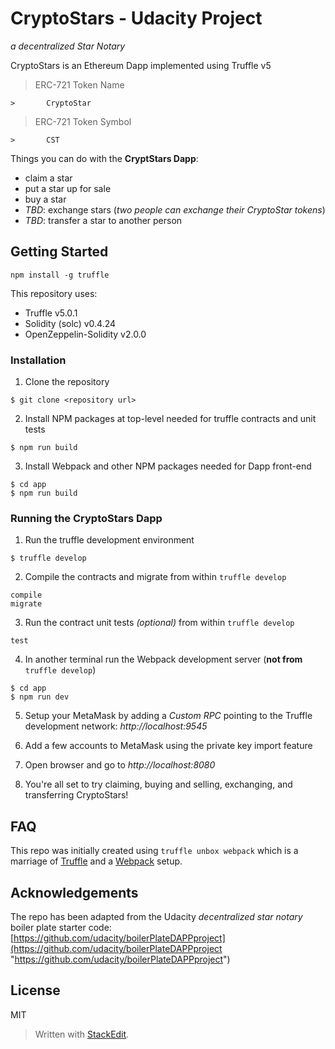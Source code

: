 # CryptoStars - Udacity Project
*a decentralized Star Notary*

CryptoStars is an Ethereum Dapp implemented using Truffle v5

> ERC-721 Token Name
> 
	> 		CryptoStar
> 
> ERC-721 Token Symbol
> 
	> 		CST
> 

Things you can do with the **CryptStars Dapp**:

 - claim a star
 - put a star up for sale
 - buy a star
 - *TBD*: exchange stars (*two people can exchange their CryptoStar tokens*)
 - *TBD*: transfer a star to another person

## Getting Started
`npm install -g truffle`

This repository uses:

 - Truffle v5.0.1
 - Solidity (solc) v0.4.24
 - OpenZeppelin-Solidity v2.0.0

### Installation

 1. Clone the repository
 ```
 $ git clone <repository url>
 ```

 2. Install NPM packages at top-level needed for truffle contracts and unit tests
```
$ npm run build
```

 3. Install Webpack and other NPM packages needed for Dapp front-end
 
 ```
 $ cd app
 $ npm run build
 ```

### Running the CryptoStars Dapp

 1. Run the truffle development environment
 ```
 $ truffle develop
 ```
 
 2. Compile the contracts and migrate from within `truffle develop`
 ```
compile
migrate
 ```
 
 3. Run the contract unit tests *(optional)* from within `truffle develop`
 ```
test
```
 4. In another terminal run the Webpack development server (**not from** `truffle develop`)
 ```
 $ cd app
 $ npm run dev
 ```
 
 5. Setup your MetaMask by adding a *Custom RPC* pointing to the Truffle development network: *http://localhost:9545*
 
 6. Add a few accounts to MetaMask using the private key import feature
 
 7. Open browser and go to *http://localhost:8080*
 
 8. You're all set to try claiming, buying and selling, exchanging, and transferring  CryptoStars!

## FAQ
This repo was initially created using `truffle unbox webpack` which is a marriage of [Truffle](http://truffleframework.com/) and a [Webpack](https://webpack.js.org/) setup.

## Acknowledgements
The repo has been adapted from the Udacity *decentralized star notary* boiler plate starter code:  [https://github.com/udacity/boilerPlateDAPPproject](https://github.com/udacity/boilerPlateDAPPproject "https://github.com/udacity/boilerPlateDAPPproject")

## License
MIT


> Written with [StackEdit](https://stackedit.io/).
